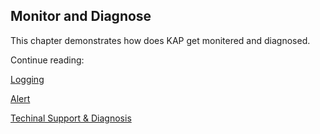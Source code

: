 ## Monitor and Diagnose

This chapter demonstrates how does KAP get monitered and diagnosed.

Continue reading: 

[Logging](troubleshooting/logging.en.md)

[Alert](troubleshooting/alerting.en.md)

[Techinal Support & Diagnosis](troubleshooting/diag.en.md)